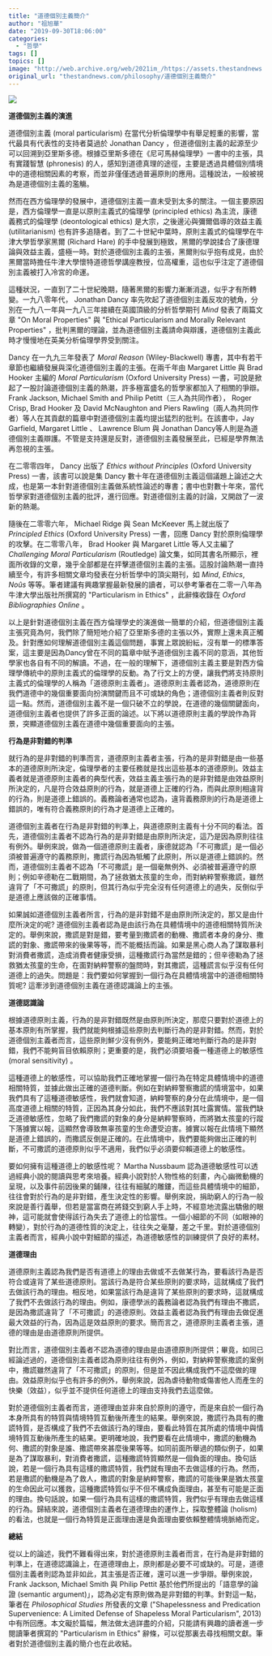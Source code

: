 ```yaml
---
title: "道德個別主義簡介"
author: "祖旭華"
date: "2019-09-30T18:06:00"
categories:
  - "哲學"
tags: []
topics: []
image: "http://web.archive.org/web/2021im_/https://assets.thestandnews.com/media/photos/aristole_BbWzD.png"
original_url: "thestandnews.com/philosophy/道德個別主義簡介"
---
```

![](http://web.archive.org/web/2021im_/https://assets.thestandnews.com/media/photos/aristole_BbWzD.png)

**道德個別主義的演進**

道德個別主義 (moral particularism) 在當代分析倫理學中有舉足輕重的影響，當代最具有代表性的支持者莫過於 Jonathan Dancy ，但道德個別主義的起源至少可以回溯到亞里斯多德。根據亞里斯多德在《尼可馬赫倫理學》一書中的主張，具有實踐智慧 (phronesis) 的人，感知到道德真理的途徑，主要是透過具體個別情境中的道德相關因素的考察，而並非僅僅透過普遍原則的應用。這種說法，一般被視為是道德個別主義的濫觴。

然而在西方倫理學的發展中，道德個別主義一直未受到太多的關注。一個主要原因是，西方倫理學一直是以原則主義式的倫理學 (principled ethics) 為主流，康德義務式的倫理學 (deontological ethics) 是大宗，之後邊沁與彌爾倡導的效益主義 (utilitarianism) 也有許多追隨者。到了二十世紀中葉時，原則主義式的倫理學在牛津大學哲學家黑爾 (Richard Hare) 的手中發展到極致，黑爾的學說揉合了康德理論與效益主義，盛極一時。對於道德個別主義的主張，黑爾則似乎抱有成見，由於黑爾當時擔任牛津大學懷特道德哲學講座教授，位高權重，這也似乎注定了道德個別主義被打入冷宮的命運。

這種狀況，一直到了二十世紀晚期，隨著黑爾的影響力漸漸消退，似乎才有所轉變。一九八零年代， Jonathan Dancy 率先吹起了道德個別主義反攻的號角，分別在一九八一年與一九八三年接續在英國頂級的分析哲學期刊 _Mind_ 發表了兩篇文章 "On Moral Properties" 與 "Ethical Particularism and Morally Relevant Properties" ，批判黑爾的理論，並為道德個別主義請命與辯護，道德個別主義此時才慢慢地在英美分析倫理學界受到關注。

Dancy 在一九九三年發表了 _Moral Reason_ (Wiley-Blackwell) 專書，其中有若干章節也繼續發展與深化道德個別主義的主張。在兩千年由 Margaret Little 與 Brad Hooker 主編的 _Moral Particularism_ (Oxford University Press) 一書，可說是掀起了一股討論道德個別主義的熱潮，許多極富盛名的哲學家都加入了相關的爭辯。 Frank Jackson, Michael Smith and Philip Petitt（三人為共同作者）， Roger Crisp, Brad Hooker 及 David McNaughton and Piers Rawling（兩人為共同作者）等人在其貢獻的篇章中對道德個別主義均提出猛烈的批判。在該書中，Jay Garfield, Margaret Little 、 Lawrence Blum 與 Jonathan Dancy等人則是為道德個別主義辯護。不管是支持還是反對，道德個別主義發展至此，已經是學界無法再忽視的主張。

在二零零四年， Dancy 出版了 _Ethics without Principles_ (Oxford University Press) 一書，該書可以說是集 Dancy 數十年在道德個別主義這個議題上論述之大成，也是第一本針對道德個別主義做系統性論述的專書；書中也對數十年來，當代哲學家對道德個別主義的批評，進行回應。對道德個別主義的討論，又開啟了一波新的熱潮。

隨後在二零零六年， Michael Ridge 與 Sean McKeever 馬上就出版了 _Principled Ethics_ (Oxford University Press) 一書，回應 Dancy 對於原則倫理學的攻擊。在二零零八年， Brad Hooker 與 Margaret Little 等人又主編了 _Challenging Moral Particularism_ (Routledge) 論文集，如同其書名所顯示，裡面所收錄的文章，幾乎全部都是在抨擊道德個別主義的主張。這股討論熱潮一直持續至今，有許多相關文章均發表在分析哲學中的頂尖期刊，如 _Mind_, _Ethics_, _Noûs_ 等等。筆者建議有興趣掌握最新發展的讀者，可以參考筆者在二零一八年為牛津大學出版社所撰寫的 "Particularism in Ethics" ，此辭條收錄在 _Oxford Bibliographies Online_ 。

以上是針對道德個別主義在西方倫理學史的演進做一簡單的介紹，但道德個別主義主張究竟為何，我們除了簡短地介紹了亞里斯多德的主張以外，實際上還未真正觸及。針對應如何理解道德個別主義這個問題，事實上眾說紛紜，沒有單一的標準答案，這主要是因為Dancy曾在不同的篇章中賦予道德個別主義不同的意涵，其他哲學家也各自有不同的解讀。不過，在一般的理解下，道德個別主義主要是對西方倫理學傳統中的原則主義式的倫理學的反動。為了行文上的方便，讓我們將支持原則主義式的倫理學的人稱為「道德原則主義者」。道德原則主義者認為，道德原則在我們道德中的幾個重要面向扮演關鍵而且不可或缺的角色；道德個別主義者則反對這一點。然而，道德個別主義不是一個只破不立的學說，在道德的幾個關鍵面向，道德個別主義者也提供了許多正面的論述。以下將以道德原則主義的學說作為背景，突顯道德個別主義在道德中幾個重要面向的主張。

**行為是非對錯的判準**

就行為的是非對錯的判準而言，道德原則主義者主張，行為的是非對錯是由一些基本的道德原則所決定，倫理學者的主要任務就是找出這些基本的道德原則。效益主義者就是道德原則主義者的典型代表，效益主義主張行為的是非對錯是由效益原則所決定的，凡是符合效益原則的行為，就是道德上正確的行為，而與此原則相違背的行為，則是道德上錯誤的。義務論者通常也認為，違背義務原則的行為是道德上錯誤的，唯有符合義務原則的行為才是道德上正確的。

道德個別主義者在行為是非對錯的判準上，與道德原則主義有十分不同的看法。首先，道德個別主義者不認為行為的是非對錯是由原則所決定，這乃是因為原則往往有例外。舉例來說，做為一個道德原則主義者，康德就認為「不可撒謊」是一個必須被普遍遵守的義務原則，撒謊行為因為牴觸了此原則，所以是道德上錯誤的。然而，道德個別主義者不認為「不可撒謊」是一個毫無例外、必須被普遍遵守的原則；例如辛德勒在二戰期間，為了拯救猶太孩童的生命，而對納粹警察撒謊，雖然違背了「不可撒謊」的原則，但其行為似乎完全沒有任何道德上的過失，反倒似乎是道德上應該做的正確事情。

如果誠如道德個別主義者所言，行為的是非對錯不是由原則所決定的，那又是由什麼所決定的呢? 道德個別主義者認為是由該行為在具體情境中的道德相關特質所決定的。舉例來說，撒謊是對是錯，要考量到撒謊者的動機、撒謊者本身的身分、撒謊的對象、撒謊帶來的後果等等，而不能概括而論。如果是黑心商人為了謀取暴利對消費者撒謊，造成消費者健康受損，這種撒謊行為當然是錯的；但辛德勒為了拯救猶太孩童的生命，在面對納粹警察的盤問時，對其撒謊，這種謊言似乎沒有任何道德上的過失。問題是：我們要如何掌握到一個行為在具體情境當中的道德相關特質呢? 這牽涉到道德個別主義在道德認識論上的主張。

**道德認識論**

根據道德原則主義，行為的是非對錯既然是由原則所決定，那麼只要對於道德上的基本原則有所掌握，我們就能夠根據這些原則去判斷行為的是非對錯。然而，對於道德個別主義者而言，這些原則鮮少沒有例外，要能夠正確地判斷行為的是非對錯，我們不能夠盲目依賴原則；更重要的是，我們必須要培養一種道德上的敏感性 (moral sensitivity) 。

這種道德上的敏感性，可以協助我們正確地掌握一個行為在特定具體情境中的道德相關特質，並據此做出正確的道德判斷。例如在對納粹警察撒謊的情境當中，如果我們具有了這種道德敏感性，我們就會知道，納粹警察的身分在此情境中，是一個高度道德上相關的特質，正因為其身分如此，我們不應該對其吐露實情。當我們缺乏道德敏感性，忽略了我們撒謊的對象的身分是納粹警察時，而將猶太孩童的行蹤下落據實以報，這顯然會導致無辜孩童的生命遭受迫害。據實以報在此情境下顯然是道德上錯誤的，而撒謊反倒是正確的。在此情境中，我們要能夠做出正確的判斷，不可撒謊的道德原則似乎不適用，我們似乎必須要仰賴道德上的敏感性。

要如何擁有這種道德上的敏感性呢？ Martha Nussbaum 認為道德敏感性可以透過經典小說的閱讀與思考來培養。經典小說對於人物性格的刻畫，內心幽微動機的呈現，以及事件前因後果的鋪陳，往往有細膩的雕鏤，而這些具體情境中的細節，往往會對於行為的是非對錯，產生決定性的影響。舉例來說，捐助窮人的行為一般來說是善行義舉，但若是當富商在將錢交到窮人手上時，不經意地流露出驕傲的眼神，這可能就會使得該行為失去了道德上的恰當性。一個小細節的不同（如眼神的轉變），對於行為的道德性質的決定上，往往失之毫釐，差之千里。對於道德個別主義者而言，經典小說中對細節的描述，為道德敏感性的訓練提供了良好的素材。

**道德理由**

道德原則主義認為我們是否有道德上的理由去做或不去做某行為，要看該行為是否符合或違背了某些道德原則。當該行為是符合某些原則的要求時，這就構成了我們去做該行為的理由。相反地，如果當該行為是違背了某些原則的要求時，這就構成了我們不去做該行為的理由。例如，康德學派的義務論者認為我們有理由不撒謊，是因為撒謊違背了「不可撒謊」的道德原則。效益主義者認為我們有理由去做促進最大效益的行為，因為這是效益原則的要求。簡而言之，道德原則主義者主張，道德的理由是由道德原則所提供。

對比而言，道德個別主義者不認為道德的理由是由道德原則所提供；畢竟，如同已經論述過的，道德個別主義者認為原則往往有例外，例如，對納粹警察撒謊的案例中，撒謊雖然違背了「不可撒謊」的原則，但是並不因此構成我們不這麼做的理由。效益原則似乎也有許多的例外，舉例來說，因為虐待動物或傷害他人而產生的快樂（效益），似乎並不提供任何道德上的理由支持我們去這麼做。

對於道德個別主義者而言，道德理由並非來自於原則的遵守，而是來自於一個行為本身所具有的特質與情境特質互動後所產生的結果。舉例來說，撒謊行為具有的撒謊特質，是否構成了我們不去做該行為的理由，要看此特質在其所處的情境中與情境特質互動後所產生的結果。更明確地說，我們要看在此情境中，撒謊的動機為何、撒謊的對象是誰、撒謊帶來甚麼後果等等。如同前面所舉過的類似例子，如果是為了謀取暴利，對消費者撒謊，這種撒謊特質顯然是一個負面的理由。換句話說，若是一個行為具有這樣的撒謊特質，我們就有理由不去做這樣的行為。然而，若是撒謊的動機是為了救人，撒謊的對象是納粹警察，撒謊的可能後果是猶太孩童的生命因此可以獲救，這種撒謊特質似乎不但不構成負面理由，甚至有可能是正面的理由。換句話說，如果一個行為具有這樣的撒謊特質，我們似乎有理由去做這樣的行為。歸結來說，道德個別主義者在道德理由的運作上，採取整體論 (holism) 的看法，也就是一個行為特質是正面理由還是負面理由要依賴整體情境脈絡而定。

**總結**

從以上的論述，我們不難看得出來，對於道德原則主義者而言，在行為是非對錯的判準上，在道德認識論上，在道德理由上，原則都是必要不可或缺的。可是，道德個別主義者則認為並非如此，其主張是否正確，還可以進一步爭辯。舉例來說， Frank Jackson, Michael Smith 與 Philip Pettit 基於他們所提出的「語意學的論證 (semantic argument)」，認為必定有原則做為是非對錯的判準。針對這一點，筆者在 _Philosophical Studies_ 所發表的文章 ("Shapelessness and Predication Supervenience: A Limited Defense of Shapeless Moral Particularism", 2013) 中有所回應。本文礙於篇幅，無法做太過詳盡的介紹，只能請有興趣的讀者進一步閱讀筆者撰寫的 "Particularism in Ethics" 辭條，可以從那裏去尋找相關文獻。筆者對於道德個別主義的簡介也在此收結。